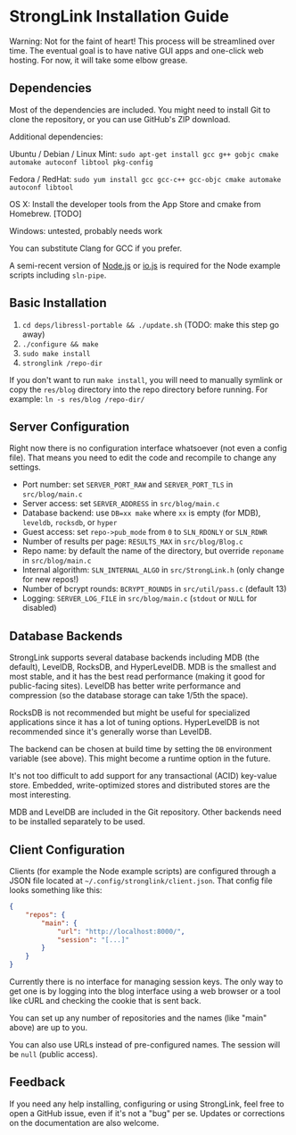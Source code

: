 StrongLink Installation Guide
=============================

Warning: Not for the faint of heart! This process will be streamlined over time. The eventual goal is to have native GUI apps and one-click web hosting. For now, it will take some elbow grease.

Dependencies
------------

Most of the dependencies are included. You might need to install Git to clone the repository, or you can use GitHub's ZIP download.

Additional dependencies:

Ubuntu / Debian / Linux Mint: `sudo apt-get install gcc g++ gobjc cmake automake autoconf libtool pkg-config`

Fedora / RedHat: `sudo yum install gcc gcc-c++ gcc-objc cmake automake autoconf libtool`

OS X: Install the developer tools from the App Store and cmake from Homebrew. [TODO]

Windows: untested, probably needs work

You can substitute Clang for GCC if you prefer.

A semi-recent version of [Node.js](https://nodejs.org/) or [io.js](https://iojs.org/) is required for the Node example scripts including `sln-pipe`.

Basic Installation
------------------

1. `cd deps/libressl-portable && ./update.sh` (TODO: make this step go away)
2. `./configure && make`
3. `sudo make install`
4. `stronglink /repo-dir`

If you don't want to run `make install`, you will need to manually symlink or copy the `res/blog` directory into the repo directory before running. For example: `ln -s res/blog /repo-dir/`

Server Configuration
--------------------

Right now there is no configuration interface whatsoever (not even a config file). That means you need to edit the code and recompile to change any settings.

- Port number: set `SERVER_PORT_RAW` and `SERVER_PORT_TLS` in `src/blog/main.c`
- Server access: set `SERVER_ADDRESS` in `src/blog/main.c`
- Database backend: use `DB=xx make` where `xx` is empty (for MDB), `leveldb`, `rocksdb`, or `hyper`
- Guest access: set `repo->pub_mode` from `0` to `SLN_RDONLY` or `SLN_RDWR`
- Number of results per page: `RESULTS_MAX` in `src/blog/Blog.c`
- Repo name: by default the name of the directory, but override `reponame` in `src/blog/main.c`
- Internal algorithm: `SLN_INTERNAL_ALGO` in `src/StrongLink.h` (only change for new repos!)
- Number of bcrypt rounds: `BCRYPT_ROUNDS` in `src/util/pass.c` (default 13)
- Logging: `SERVER_LOG_FILE` in `src/blog/main.c` (`stdout` or `NULL` for disabled)

Database Backends
-----------------

StrongLink supports several database backends including MDB (the default), LevelDB, RocksDB, and HyperLevelDB. MDB is the smallest and most stable, and it has the best read performance (making it good for public-facing sites). LevelDB has better write performance and compression (so the database storage can take 1/5th the space).

RocksDB is not recommended but might be useful for specialized applications since it has a lot of tuning options. HyperLevelDB is not recommended since it's generally worse than LevelDB.

The backend can be chosen at build time by setting the `DB` environment variable (see above). This might become a runtime option in the future.

It's not too difficult to add support for any transactional (ACID) key-value store. Embedded, write-optimized stores and distributed stores are the most interesting.

MDB and LevelDB are included in the Git repository. Other backends need to be installed separately to be used.

Client Configuration
--------------------

Clients (for example the Node example scripts) are configured through a JSON file located at `~/.config/stronglink/client.json`. That config file looks something like this:

```json
{
	"repos": {
		"main": {
			"url": "http://localhost:8000/",
			"session": "[...]"
		}
	}
}
```

Currently there is no interface for managing session keys. The only way to get one is by logging into the blog interface using a web browser or a tool like cURL and checking the cookie that is sent back.

You can set up any number of repositories and the names (like "main" above) are up to you.

You can also use URLs instead of pre-configured names. The session will be `null` (public access).

Feedback
--------

If you need any help installing, configuring or using StrongLink, feel free to open a GitHub issue, even if it's not a "bug" per se. Updates or corrections on the documentation are also welcome.

